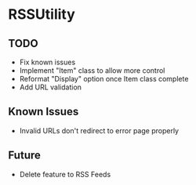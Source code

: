 # RSSUtility

TODO
-----
  - Fix known issues
  - Implement "Item" class to allow more control
  - Reformat "Display" option once Item class complete
  - Add URL validation


Known Issues
-----
  - Invalid URLs don't redirect to error page properly

Future
-----
  - Delete feature to RSS Feeds